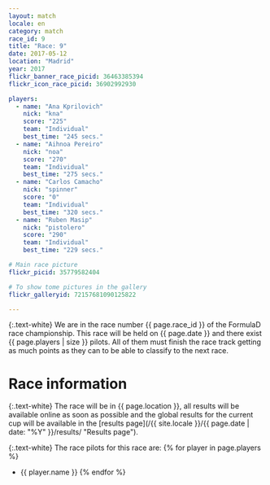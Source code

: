 ```yaml
---
layout: match
locale: en
category: match
race_id: 9
title: "Race: 9"
date: 2017-05-12
location: "Madrid"
year: 2017
flickr_banner_race_picid: 36463385394
flickr_icon_race_picid: 36902992930

players:
  - name: "Ana Kprilovich"
    nick: "kna"
    score: "225"
    team: "Individual"
    best_time: "245 secs."
  - name: "Aihnoa Pereiro"
    nick: "noa"
    score: "270"
    team: "Individual"
    best_time: "275 secs."
  - name: "Carlos Camacho"
    nick: "spinner"
    score: "0"
    team: "Individual"
    best_time: "320 secs."
  - name: "Ruben Masip"
    nick: "pistolero"
    score: "290"
    team: "Individual"
    best_time: "229 secs."

# Main race picture
flickr_picid: 35779582404

# To show tome pictures in the gallery
flickr_galleryid: 72157681090125822

---
```


{:.text-white}
We are in the race number {{ page.race_id }}
of the FormulaD race championship.
This race will be held on {{ page.date }}
and there exist {{ page.players | size }} pilots.
All of them must finish the
race track getting as much points as they can
to be able to classify to the next race.

Race information
================

{:.text-white}
The race will be in {{ page.location }},
all results will be available online as soon as possible
and the global results for the current cup will 
be available in the
[results page](/{{ site.locale }}/{{ page.date | date: "%Y" }}/results/ "Results page").

{:.text-white}
The race pilots for this race are: 
{% for player in page.players %}
* {{ player.name }}
{% endfor %}

